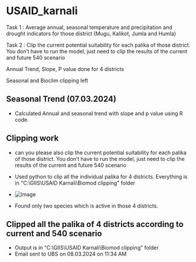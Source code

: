 # USAID_karnali

Task 1 : Average annual, seasonal temperature and precipitation and drought indicators for those district (Mugu, Kalikot, Jumla and Humla)

Task 2 : Clip the current potential suitability for each palika of those district. You don’t have to run the model, just need to clip the results of the current and future 540 scenario

Annual Trend, Slope, P value done for 4 districts

Seasonal and Bioclim clipping left

## Seasonal Trend (07.03.2024)

- Calculated Annual and seasonal trend with slope and p value using R code.

## Clipping work 

- can you please also clip the current potential suitability for each palika of those district. You don’t have to run the model, just need to clip the results of the current and future 540 scenario

- Used python to clip all the individual palika for 4 districts. Everything is in "C:\GIIS\USAID Karnali\Biomod clipping" folder

- ![image](https://github.com/shirishmaharjan/USAID_karnali/assets/81280828/5ae91ec7-d7d7-4393-8e03-aaa558f10b0f)

- Found only two species which is active in those 4 districts.

## Clipped all the palika of 4 districts according to current and 540 scenario 

- Output is in "C:\GIIS\USAID Karnali\Biomod clipping" folder
- Email sent to UBS on 08.03.2024 on 11:34 AM

